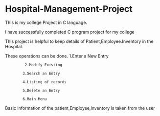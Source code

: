 # Hospital-Management-Project

This is my college Project in C language.

I have successfully completed  C program project for my college

This project is helpful to keep details of Patient,Employee.Inventory in the Hospital.

These operations can be done.
            1.Enter a New Entry
            
             2.Modify Existing
             
            3.Search an Entry
            
            4.Listing of records
            
            5.Delete an Entry
            
            6.Main Menu

Basic Information of the patient,Employee,Inventory is taken from the user 

